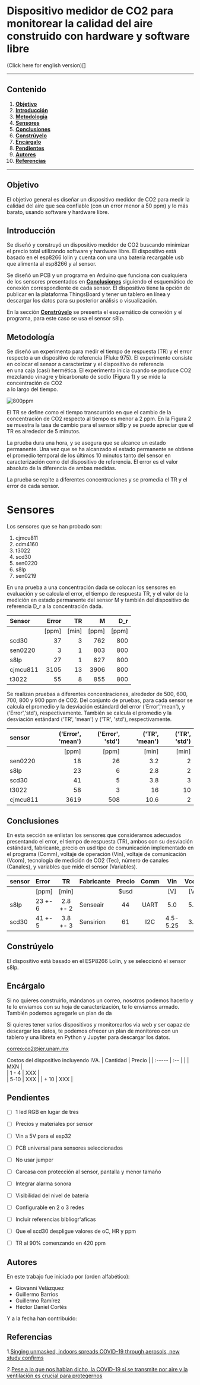# Dispositivo medidor de CO2 para monitorear la calidad del aire construido con hardware y software libre

(Click here for english version)[]
___
## Contenido

1. [**Objetivo**](#Objetivo)
2. [**Introducción**](#Introducción)
3. [**Metodologia**](#Metodología)
4. [**Sensores**](#Sensores)
5. [**Conclusiones**](#Conclusiones)
6. [**Constrúyelo**](#Constrúyelo)
7. [**Encárgalo**](#Encárgalo)
8. [**Pendientes**](#Pendientes)
9. [**Autores**](#Autores)
1. [**Referencias**](#Referencias)

___

## Objetivo

El objetivo general es diseñar un dispositivo medidor de CO2 para medir
la calidad del aire que sea confiable (con un error menor a 50 ppm) y lo más
barato, usando software y hardware libre.



## Introducción




Se diseñó y construyó un dispositivo  medidor de CO2 buscando minimizar el precio total
utilizando software y hardware libre. El dispositivo está basado en el
esp8266 lolin y cuenta con una   una batería recargable usb
que alimenta al esp8266 y al sensor.

Se diseñó un PCB y un programa en Arduino
que funciona con cualquiera de los sensores presentados en [**Conclusiones**](#Conclusiones)
siguiendo el esquemático de conexión correspondiente de cada sensor.
El dispositivo tiene la opción de publicar en la plataforma ThingsBoard y
tener un tablero en línea y  descargar los datos para su posterior análisis o visualización.

En la sección [**Constrúyelo**](#Constrúyelo) se presenta el esquemático de conexión y el programa, para
este caso se usa el sensor s8lp.

## Metodología
Se diseñó un experimento para medir el tiempo de respuesta (TR)
y el error respecto a un dispositivo de referencia (Fluke 975). El experimento
consiste en colocar el sensor a caracterizar y el dispositivo de referencia    
en una caja (casi) hermética. El experimento inicia cuando se produce CO2 mezclando
vinagre y bicarbonato de sodio (Figura 1) y se mide la concentración de CO2    
a lo largo del tiempo.


![800ppm](https://github.com/Dispositivos-Edificio-Bioclimatico/co2/blob/6793b8df06d98f5591a92e80fcb6b1445978810d/sensores_vco2/img/800ppm.png "800ppm")

El TR se define como el tiempo transcurrido  en que el cambio
de  la concentración de CO2
respecto al tiempo es menor a 2 ppm. En  la  Figura 2 se muestra
la tasa de cambio para el sensor s8lp y se puede apreciar que el TR es alrededor de 5 minutos.

La prueba dura una hora, y se asegura que se alcance un estado permanente. Una vez
que se ha alcanzado el estado permanente  se obtiene el promedio temporal
de los últimos 10 minutos tanto del sensor en caracterización como del dispositivo de referencia. El
error es el valor absoluto de la diferencia de ambas medidas.

La prueba se repite a diferentes concentraciones y se promedia el TR y el error de cada sensor.





# Sensores


Los sensores que se han probado son:

1. cjmcu811
2. cdm4160
3. t3022
4. scd30
5. sen0220
6. s8lp
7. sen0219

En una prueba a una concentración dada se colocan los  sensores en evaluación y
se calcula el error, el
tiempo de respuesta TR, y el valor de la medición en estado permanente
del sensor M y también del dispositivo de referencia D_r a la concentración dada.

|         Sensor         |   Error |   TR  |    M |   D_r |
|:-----------------------|--------:|------:|-----:|------:|
|                        |   [ppm] | [min] |[ppm] | [ppm] |
| scd30                  |      37 |     3 |  762 |   800 |
| sen0220                |       3 |     1 |  803 |   800 |
| s8lp                   |      27 |     1 |  827 |   800 |
| cjmcu811               |    3105 |    13 | 3906 |   800 |
| t3022                  |      55 |     8 |  855 |   800 |



Se realizan pruebas a diferentes concentraciones, alrededor de 500, 600, 700, 800 y 900 ppm
de CO2. Del conjunto de pruebas, para cada sensor se calcula
el promedio y la desviación estándard
del error ('Error','mean'), y ('Error','std'), respectivamente.
También se calcula el promedio y la desviación estándard  ('TR', 'mean')  y
('TR', 'std'), respectivamente.


| sensor   |   ('Error', 'mean') |   ('Error', 'std') |   ('TR', 'mean')  |   ('TR', 'std')  |
|:---------|--------------------:|-------------------:|------------------:|-----------------:|
|          |       [ppm]         |        [ppm]       |      [min]        |        [min]     |
| sen0220  |                  18 |                 26 |               3.2 |                2 |
| s8lp     |                  23 |                  6 |               2.8 |                2 |
| scd30    |                  41 |                  5 |               3.8 |                3 |
| t3022    |                  58 |                  3 |              16   |               10 |
| cjmcu811 |                3619 |                508 |              10.6 |                2 |


## Conclusiones

En esta sección se enlistan los sensores que consideramos adecuados presentando el error,
el tiempo de respuesta (TR), ambos con su desviación estándard,  fabricante,  precio en usd
 tipo de comunicación implementado en el programa (Comm),
 voltaje de operación (Vin),  voltaje de comunicación (Vcom),  tecnología de medición de CO2 (Tec),
  número de canales (Canales), y
  variables que mide el sensor (Variables).


| sensor    |  Error      |  TR      | Fabricante  | Precio |   Comm |   Vin     |    Vcom |   Tec  |   Canales  | Variables  |
| :-----    |  :--        |  :--:    |  :--        | :--:   |  :--:  | :---:     | :---:   |  :---: | :-------:  | :-------:  |
|           |  [ppm]      |  [min]   |             | $usd   |        |  [V]      |  [V]    |        |            |            |         
| s8lp      |  23 +- 6    | 2.8 +- 2 |  Senseair   |  44    |   UART |   5.0     |  5.0    |   NDIR |      1     | ppm        |
| scd30     |  41 +- 5    | 3.8 +- 3 |  Sensirion  |  61    |   I2C  | 4.5-5.25  |  3.3    |  NDIR  |      2     | ppm, oC, HR|



## Constrúyelo


El dispositivo está basado en el ESP8266 Lolin, y se seleccionó el sensor s8lp.




## Encárgalo  

Si no quieres construirlo, mándanos un correo, nosotros podemos hacerlo y te lo enviamos
con su hoja de caracterización, te lo enviamos armado. También podemos agregarle un plan de da

Si quieres tener varios dispositivos y monitorearlos via web y ser capaz de descargar
los datos, te podemos ofrecer un plan de monitoreo con un tablero y una libreta en Python
y Jupyter para descargar los datos.

[correo:co2@ier.unam.mx](mailto:co2@ier.unam.mx)

Costos del dispositivo incluyendo IVA.
| Cantidad    |  Precio      |
| :-----      |  :--         |
|             |  MXN         |    
| 1 - 4       |  XXX         |         
| 5-10        |  XXX         |
| + 10        |  XXX         |  


## Pendientes    

* [ ] 1 led RGB en lugar de tres
* [ ] Precios y materiales por sensor
* [ ] Vin a 5V para el esp32
* [ ] PCB universal para sensores seleccionados
* [ ] No usar jumper
* [ ] Carcasa con protección al sensor, pantalla y menor tamaño
* [ ] Integrar alarma sonora
* [ ] Visibilidad del nivel de bateria
* [ ] Configurable en 2 o 3 redes
* [ ] Incluir referencias bibliogr'aficas
* [ ] Que el scd30 despligue valores de oC, HR y ppm
* [ ] TR al 90% comenzando en 420 ppm


## Autores

En este trabajo fue iniciado por (orden alfabético):

* Giovanni Velázquez
* Guillermo Barrios
* Guillermo Ramírez
* Héctor Daniel Cortés

Y a la fecha han contribuido:


## Referencias

1.[Singing unmasked, indoors spreads COVID-19 through aerosols, new study confirms](https://www.colorado.edu/today/2020/09/17/singing-unmasked-indoors-spreads-covid-19-through-aerosols-new-study-confirms)

2.[Pese a lo que nos habían dicho, la COVID-19 sí se transmite por aire y la ventilación es crucial para protegernos](https://unamglobal.unam.mx/pese-a-lo-que-nos-habian-dicho-la-covid-19-si-se-transmite-por-aire-y-la-ventilacion-es-crucial-para-protegernos/?fbclid=IwAR0sW6vuGHWTH13rlhkBLLkxjZxu5v7fGgK68bcxknCwfhoOIFyJ7NPaWW8)

